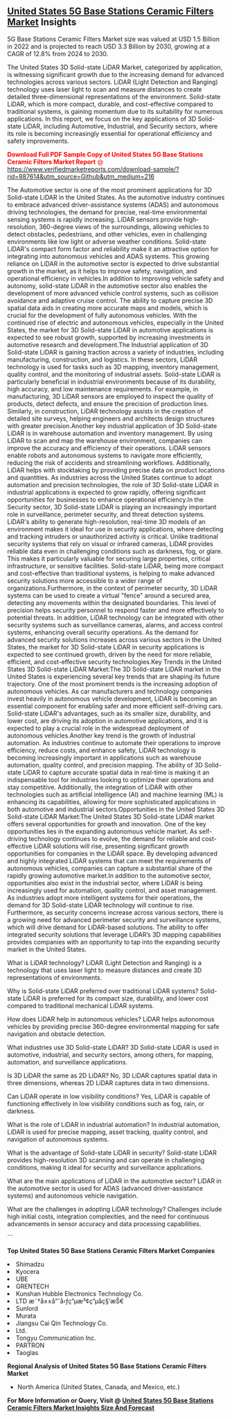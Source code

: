 <h2><a href="https://www.verifiedmarketreports.com/download-sample/?rid=887614&amp;utm_source=Github&amp;utm_medium=216" target="_blank">United States 5G Base Stations Ceramic Filters Market</a> Insights</h2><p>5G Base Stations Ceramic Filters Market size was valued at USD 1.5 Billion in 2022 and is projected to reach USD 3.3 Billion by 2030, growing at a CAGR of 12.8% from 2024 to 2030.</p><p><p>The United States 3D Solid-state LiDAR Market, categorized by application, is witnessing significant growth due to the increasing demand for advanced technologies across various sectors. LiDAR (Light Detection and Ranging) technology uses laser light to scan and measure distances to create detailed three-dimensional representations of the environment. Solid-state LiDAR, which is more compact, durable, and cost-effective compared to traditional systems, is gaining momentum due to its suitability for numerous applications. In this report, we focus on the key applications of 3D Solid-state LiDAR, including Automotive, Industrial, and Security sectors, where its role is becoming increasingly essential for operational efficiency and safety improvements. <p><span class=""><span style="color: #ff0000;"><strong>Download Full PDF Sample Copy of United States 5G Base Stations Ceramic Filters Market Report</strong> @ </span><a href="https://www.verifiedmarketreports.com/download-sample/?rid=887614&amp;utm_source=Github&amp;utm_medium=216" target="_blank">https://www.verifiedmarketreports.com/download-sample/?rid=887614&amp;utm_source=Github&amp;utm_medium=216</a></span></p>The Automotive sector is one of the most prominent applications for 3D Solid-state LiDAR in the United States. As the automotive industry continues to embrace advanced driver-assistance systems (ADAS) and autonomous driving technologies, the demand for precise, real-time environmental sensing systems is rapidly increasing. LiDAR sensors provide high-resolution, 360-degree views of the surroundings, allowing vehicles to detect obstacles, pedestrians, and other vehicles, even in challenging environments like low light or adverse weather conditions. Solid-state LiDAR's compact form factor and reliability make it an attractive option for integrating into autonomous vehicles and ADAS systems. This growing reliance on LiDAR in the automotive sector is expected to drive substantial growth in the market, as it helps to improve safety, navigation, and operational efficiency in vehicles.In addition to improving vehicle safety and autonomy, solid-state LiDAR in the automotive sector also enables the development of more advanced vehicle control systems, such as collision avoidance and adaptive cruise control. The ability to capture precise 3D spatial data aids in creating more accurate maps and models, which is crucial for the development of fully autonomous vehicles. With the continued rise of electric and autonomous vehicles, especially in the United States, the market for 3D Solid-state LiDAR in automotive applications is expected to see robust growth, supported by increasing investments in automotive research and development.The Industrial application of 3D Solid-state LiDAR is gaining traction across a variety of industries, including manufacturing, construction, and logistics. In these sectors, LiDAR technology is used for tasks such as 3D mapping, inventory management, quality control, and the monitoring of industrial assets. Solid-state LiDAR is particularly beneficial in industrial environments because of its durability, high accuracy, and low maintenance requirements. For example, in manufacturing, 3D LiDAR sensors are employed to inspect the quality of products, detect defects, and ensure the precision of production lines. Similarly, in construction, LiDAR technology assists in the creation of detailed site surveys, helping engineers and architects design structures with greater precision.Another key industrial application of 3D Solid-state LiDAR is in warehouse automation and inventory management. By using LiDAR to scan and map the warehouse environment, companies can improve the accuracy and efficiency of their operations. LiDAR sensors enable robots and autonomous systems to navigate more efficiently, reducing the risk of accidents and streamlining workflows. Additionally, LiDAR helps with stocktaking by providing precise data on product locations and quantities. As industries across the United States continue to adopt automation and precision technologies, the role of 3D Solid-state LiDAR in industrial applications is expected to grow rapidly, offering significant opportunities for businesses to enhance operational efficiency.In the Security sector, 3D Solid-state LiDAR is playing an increasingly important role in surveillance, perimeter security, and threat detection systems. LiDAR's ability to generate high-resolution, real-time 3D models of an environment makes it ideal for use in security applications, where detecting and tracking intruders or unauthorized activity is critical. Unlike traditional security systems that rely on visual or infrared cameras, LiDAR provides reliable data even in challenging conditions such as darkness, fog, or glare. This makes it particularly valuable for securing large properties, critical infrastructure, or sensitive facilities. Solid-state LiDAR, being more compact and cost-effective than traditional systems, is helping to make advanced security solutions more accessible to a wider range of organizations.Furthermore, in the context of perimeter security, 3D LiDAR systems can be used to create a virtual "fence" around a secured area, detecting any movements within the designated boundaries. This level of precision helps security personnel to respond faster and more effectively to potential threats. In addition, LiDAR technology can be integrated with other security systems such as surveillance cameras, alarms, and access control systems, enhancing overall security operations. As the demand for advanced security solutions increases across various sectors in the United States, the market for 3D Solid-state LiDAR in security applications is expected to see continued growth, driven by the need for more reliable, efficient, and cost-effective security technologies.Key Trends in the United States 3D Solid-state LiDAR Market:The 3D Solid-state LiDAR market in the United States is experiencing several key trends that are shaping its future trajectory. One of the most prominent trends is the increasing adoption of autonomous vehicles. As car manufacturers and technology companies invest heavily in autonomous vehicle development, LiDAR is becoming an essential component for enabling safer and more efficient self-driving cars. Solid-state LiDAR's advantages, such as its smaller size, durability, and lower cost, are driving its adoption in automotive applications, and it is expected to play a crucial role in the widespread deployment of autonomous vehicles.Another key trend is the growth of industrial automation. As industries continue to automate their operations to improve efficiency, reduce costs, and enhance safety, LiDAR technology is becoming increasingly important in applications such as warehouse automation, quality control, and precision mapping. The ability of 3D Solid-state LiDAR to capture accurate spatial data in real-time is making it an indispensable tool for industries looking to optimize their operations and stay competitive. Additionally, the integration of LiDAR with other technologies such as artificial intelligence (AI) and machine learning (ML) is enhancing its capabilities, allowing for more sophisticated applications in both automotive and industrial sectors.Opportunities in the United States 3D Solid-state LiDAR Market:The United States 3D Solid-state LiDAR market offers several opportunities for growth and innovation. One of the key opportunities lies in the expanding autonomous vehicle market. As self-driving technology continues to evolve, the demand for reliable and cost-effective LiDAR solutions will rise, presenting significant growth opportunities for companies in the LiDAR space. By developing advanced and highly integrated LiDAR systems that can meet the requirements of autonomous vehicles, companies can capture a substantial share of the rapidly growing automotive market.In addition to the automotive sector, opportunities also exist in the industrial sector, where LiDAR is being increasingly used for automation, quality control, and asset management. As industries adopt more intelligent systems for their operations, the demand for 3D Solid-state LiDAR technology will continue to rise. Furthermore, as security concerns increase across various sectors, there is a growing need for advanced perimeter security and surveillance systems, which will drive demand for LiDAR-based solutions. The ability to offer integrated security solutions that leverage LiDAR’s 3D mapping capabilities provides companies with an opportunity to tap into the expanding security market in the United States.<p>What is LiDAR technology? LiDAR (Light Detection and Ranging) is a technology that uses laser light to measure distances and create 3D representations of environments.</p><p>Why is Solid-state LiDAR preferred over traditional LiDAR systems? Solid-state LiDAR is preferred for its compact size, durability, and lower cost compared to traditional mechanical LiDAR systems.</p><p>How does LiDAR help in autonomous vehicles? LiDAR helps autonomous vehicles by providing precise 360-degree environmental mapping for safe navigation and obstacle detection.</p><p>What industries use 3D Solid-state LiDAR? 3D Solid-state LiDAR is used in automotive, industrial, and security sectors, among others, for mapping, automation, and surveillance applications.</p><p>Is 3D LiDAR the same as 2D LiDAR? No, 3D LiDAR captures spatial data in three dimensions, whereas 2D LiDAR captures data in two dimensions.</p><p>Can LiDAR operate in low visibility conditions? Yes, LiDAR is capable of functioning effectively in low visibility conditions such as fog, rain, or darkness.</p><p>What is the role of LiDAR in industrial automation? In industrial automation, LiDAR is used for precise mapping, asset tracking, quality control, and navigation of autonomous systems.</p><p>What is the advantage of Solid-state LiDAR in security? Solid-state LiDAR provides high-resolution 3D scanning and can operate in challenging conditions, making it ideal for security and surveillance applications.</p><p>What are the main applications of LiDAR in the automotive sector? LiDAR in the automotive sector is used for ADAS (advanced driver-assistance systems) and autonomous vehicle navigation.</p><p>What are the challenges in adopting LiDAR technology? Challenges include high initial costs, integration complexities, and the need for continuous advancements in sensor accuracy and data processing capabilities.</p>```</p><p><strong>Top United States 5G Base Stations Ceramic Filters Market Companies</strong></p><div data-test-id=""><p><li>Shimadzu</li><li> Kyocera</li><li> UBE</li><li> GRENTECH</li><li> Kunshan Hubble Electronics Technology Co.</li><li>LTD æ˜†å±±å“ˆå‹ƒç”µæ³¢ç”µå­ç§‘æŠ€</li><li> Sunlord</li><li> Murata</li><li> Jiangsu Cai Qin Technology Co.</li><li>Ltd.</li><li> Tongyu Communication Inc.</li><li> PARTRON</li><li> Taoglas</li></p><div><strong>Regional Analysis of&nbsp;United States 5G Base Stations Ceramic Filters Market</strong></div><ul><li dir="ltr"><p dir="ltr">North America&nbsp;(United States, Canada, and Mexico, etc.)</p></li></ul><p><strong>For More Information or Query, Visit @&nbsp;</strong><strong><a href="https://www.verifiedmarketreports.com/product/5g-base-stations-ceramic-filters-market/?utm_source=Github&amp;utm_medium=216" target="_blank">United States 5G Base Stations Ceramic Filters Market Insights Size And Forecast</a></strong></p></div>
